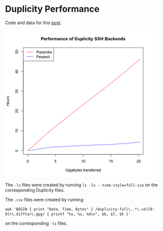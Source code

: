 # Duplicity Performance

Code and data for this [post](https://www.cs.uic.edu/~s/musings/duplicity).

![Duplicity SSH Backend Performance](performance.png)

The `-ls` files were created by running
`ls -lv --time-style=full-iso` on the corresponding
Duplicity files.

The `.csv` files were created by running

```
awk 'BEGIN { print "Date, Time, Bytes" } /duplicity-full\..*\.vol[0-9]+\.difftar\.gpg/ { printf "%s, %s, %d\n", $6, $7, $5 }'
```

on the corresponding `-ls` files.
